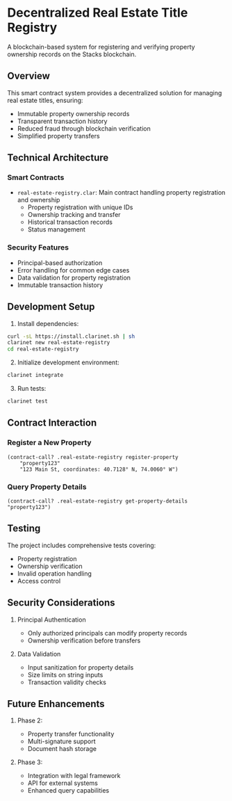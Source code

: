 # Decentralized Real Estate Title Registry

A blockchain-based system for registering and verifying property ownership records on the Stacks blockchain.

## Overview

This smart contract system provides a decentralized solution for managing real estate titles, ensuring:
- Immutable property ownership records
- Transparent transaction history
- Reduced fraud through blockchain verification
- Simplified property transfers

## Technical Architecture

### Smart Contracts
- `real-estate-registry.clar`: Main contract handling property registration and ownership
  - Property registration with unique IDs
  - Ownership tracking and transfer
  - Historical transaction records
  - Status management

### Security Features
- Principal-based authorization
- Error handling for common edge cases
- Data validation for property registration
- Immutable transaction history

## Development Setup

1. Install dependencies:
```bash
curl -sL https://install.clarinet.sh | sh
clarinet new real-estate-registry
cd real-estate-registry
```

2. Initialize development environment:
```bash
clarinet integrate
```

3. Run tests:
```bash
clarinet test
```

## Contract Interaction

### Register a New Property
```clarity
(contract-call? .real-estate-registry register-property 
    "property123" 
    "123 Main St, coordinates: 40.7128° N, 74.0060° W")
```

### Query Property Details
```clarity
(contract-call? .real-estate-registry get-property-details "property123")
```

## Testing

The project includes comprehensive tests covering:
- Property registration
- Ownership verification
- Invalid operation handling
- Access control

## Security Considerations

1. Principal Authentication
   - Only authorized principals can modify property records
   - Ownership verification before transfers

2. Data Validation
   - Input sanitization for property details
   - Size limits on string inputs
   - Transaction validity checks

## Future Enhancements

1. Phase 2:
   - Property transfer functionality
   - Multi-signature support
   - Document hash storage

2. Phase 3:
   - Integration with legal framework
   - API for external systems
   - Enhanced query capabilities
